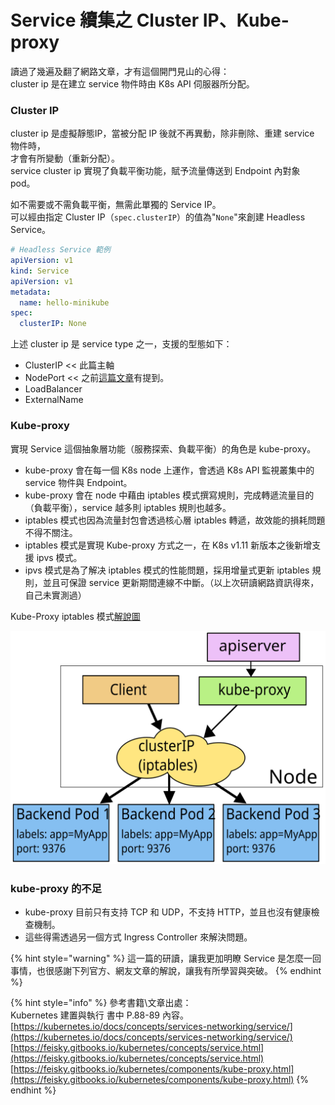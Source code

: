 # Service 續集之 Cluster IP、Kube-proxy

讀過了幾遍及翻了網路文章，才有這個開門見山的心得：  
cluster ip 是在建立 service 物件時由 K8s API 伺服器所分配。

### Cluster IP

cluster ip 是虛擬靜態IP，當被分配 IP 後就不再異動，除非刪除、重建 service 物件時，  
才會有所變動（重新分配）。  
service cluster ip 實現了負載平衡功能，賦予流量傳送到 Endpoint 內對象 pod。

如不需要或不需負載平衡，無需此單獨的 Service IP。  
可以經由指定 Cluster IP（`spec.clusterIP`）的值為"`None`"來創建 Headless Service。

```yaml
# Headless Service 範例
apiVersion: v1
kind: Service
apiVersion: v1
metadata:
  name: hello-minikube
spec:
  clusterIP: None
```

上述 cluster ip 是 service type 之一，支援的型態如下： 

* ClusterIP          &lt;&lt; 此篇主軸
* NodePort         &lt;&lt; 之前[這篇文章](https://fufu.gitbook.io/kk8s/first-service)有提到。 
* LoadBalancer 
* ExternalName

### Kube-proxy

實現 Service 這個抽象層功能（服務探索、負載平衡）的角色是 kube-proxy。

* kube-proxy 會在每一個 K8s node 上運作，會透過 K8s API 監視叢集中的 service 物件與 Endpoint。
* kube-proxy 會在 node 中藉由 iptables 模式撰寫規則，完成轉遞流量目的（負載平衡），service 越多則 iptables 規則也越多。
* iptables 模式也因為流量封包會透過核心層 iptables 轉遞，故效能的損耗問題不得不關注。
* iptables 模式是實現 Kube-proxy 方式之一，在 K8s v1.11 新版本之後新增支援 ipvs 模式。
* ipvs 模式是為了解决 iptables 模式的性能問題，採用增量式更新 iptables 規則，並且可保證 service 更新期間連線不中斷。（以上次研讀網路資訊得來，自己未實測過）

Kube-Proxy iptables 模式[解說圖](https://d33wubrfki0l68.cloudfront.net/27b2978647a8d7bdc2a96b213f0c0d3242ef9ce0/e8c9b/images/docs/services-iptables-overview.svg)

![](.gitbook/assets/k8s_kube-proxy-mode-iptables.svg)

### kube-proxy 的不足

* kube-proxy 目前只有支持 TCP 和 UDP，不支持 HTTP，並且也沒有健康檢查機制。
* 這些得需透過另一個方式 Ingress Controller 來解決問題。

{% hint style="warning" %}
這一篇的研讀，讓我更加明瞭 Service 是怎麼一回事情，也很感謝下列官方、網友文章的解說，讓我有所學習與突破。
{% endhint %}

{% hint style="info" %}
參考書籍\文章出處：   
Kubernetes 建置與執行 書中 P.88-89 內容。  
[https://kubernetes.io/docs/concepts/services-networking/service/](https://kubernetes.io/docs/concepts/services-networking/service/) [https://feisky.gitbooks.io/kubernetes/concepts/service.html](https://feisky.gitbooks.io/kubernetes/concepts/service.html) [https://feisky.gitbooks.io/kubernetes/components/kube-proxy.html](https://feisky.gitbooks.io/kubernetes/components/kube-proxy.html)
{% endhint %}

